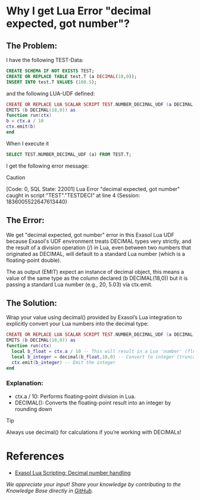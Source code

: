 # Why I get Lua Error "decimal expected, got number"?

## The Problem: 

I have the following TEST-Data:

```sql
CREATE SCHEMA IF NOT EXISTS TEST;
CREATE OR REPLACE TABLE test.T (a DECIMAL(18,0));
INSERT INTO test.T VALUES (100.5);
```

 and the following LUA-UDF defined:
 
 ```lua
CREATE OR REPLACE LUA SCALAR SCRIPT TEST.NUMBER_DECIMAL_UDF (a DECIMAL(18,0))
EMITS (b DECIMAL(18,0)) as
function run(ctx)
 b = ctx.a / 10
 ctx.emit(b)
end
```

When I execute it 

```sql
SELECT TEST.NUMBER_DECIMAL_UDF (a) FROM TEST.T;
```

I get the following error message:

> [!CAUTION]
> [Code: 0, SQL State: 22001] Lua Error "decimal expected, got number" caught in script "TEST"."TESTDECI" at line 4 (Session: 1836005522647613440)

## The Error: 

We get "decimal expected, got number" error in this Exasol Lua UDF because Exasol's UDF environment treats DECIMAL types very strictly, and the result of a division operation (/) in Lua, even between two numbers that originated as DECIMAL, will default to a standard Lua number (which is a floating-point double).

The as output (EMIT) expect an instance of decimal object, this means a value of the same type as the column declared (b DECIMAL(18,0)) but it is passing a standard Lua number (e.g., 20, 5.03) via ctx.emit.

## The Solution: 

Wrap your value using decimal() provided by Exasol’s Lua integration to explicitly convert your Lua numbers into the decimal type:

```lua
CREATE OR REPLACE LUA SCALAR SCRIPT TEST.NUMBER_DECIMAL_UDF (a DECIMAL(18,0))
EMITS (b DECIMAL(18,0)) as
function run(ctx)
  local b_float = ctx.a / 10 -- This will result in a Lua 'number' (float)
  local b_integer = decimal(b_float,18,0) -- Convert to integer (truncates decimal part)
  ctx.emit(b_integer) -- Emit the integer
end
```
### Explanation:

* ctx.a / 10: Performs floating-point division in Lua.
* DECIMAL(): Converts the floating-point result into an integer by rounding down

> [!TIP]
> Always use decimal() for calculations if you’re working with DECIMALs!

# References

* [Exasol Lua Scripting: Decimal number handling](https://docs.exasol.com/db/latest/sql_reference/script_languages/lua/lua_decimal_numbers.htm)

*We appreciate your input! Share your knowledge by contributing to the Knowledge Base directly in [GitHub](https://github.com/exasol/public-knowledgebase).*
